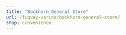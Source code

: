 ```yaml
---
title: "Buckhorn General Store"
url: /fuquay-varina/buckhorn-general-store/
shop: convenience
---
```

